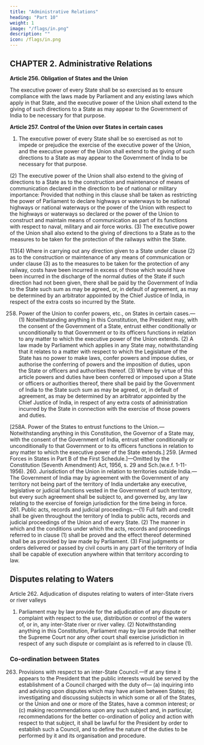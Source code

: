 ```yaml
---
title: "Administrative Relations"
heading: "Part 10"
weight: 1
image: "/flags/in.png"
description: ""
icon: /flags/in.png
---
```



## CHAPTER 2. Administrative Relations

<!-- General -->

**Article 256. Obligation of States and the Union**

The executive power of every State shall be so exercised as to ensure compliance with the laws made by Parliament and any existing laws which apply in that State, and the executive power of the Union shall extend to the giving of such directions to a State as may appear to the
Government of India to be necessary for that purpose.

**Article 257. Control of the Union over States in certain cases**

1) The executive power of every State shall be so exercised as not to impede or prejudice the exercise of the executive power of the Union, and the
executive power of the Union shall extend to the giving of such directions to a State as may appear to the
Government of India to be necessary for that purpose.

(2) The executive power of the Union shall also extend to the giving of directions to a State as to the
construction and maintenance of means of communication declared in the direction to be of national or
military importance:
Provided that nothing in this clause shall be taken as restricting the power of Parliament to declare
highways or waterways to be national highways or national waterways or the power of the Union with
respect to the highways or waterways so declared or the power of the Union to construct and maintain
means of communication as part of its functions with respect to naval, military and air force works.
(3) The executive power of the Union shall also extend to the giving of directions to a State as to the
measures to be taken for the protection of the railways within the State.
<!-- 1. The words and letters “specified in Part A and Part B of the First Schedule” omitted by the Constitution (Seventh Amendment)
Act, 1956, s. 29 and Sch. (w.e.f. 1-11-1956). -->
113(4) Where in carrying out any direction given to a State under clause (2) as to the construction or
maintenance of any means of communication or under clause (3) as to the measures to be taken for the
protection of any railway, costs have been incurred in excess of those which would have been incurred in
the discharge of the normal duties of the State if such direction had not been given, there shall be paid by
the Government of India to the State such sum as may be agreed, or, in default of agreement, as may be
determined by an arbitrator appointed by the Chief Justice of India, in respect of the extra costs so incurred
by the State.

<!-- [257A. Assistance to States by deployment of armed forces or other forces of the Union.].—
Omitted by the Constitution (Forty-fourth Amendment) Act, 1978, s. 33 (w.e.f. 20-6-1979). -->

258. Power of the Union to confer powers, etc., on States in certain cases.—(1) Notwithstanding
anything in this Constitution, the President may, with the consent of the Government of a State, entrust
either conditionally or unconditionally to that Government or to its officers functions in relation to any
matter to which the executive power of the Union extends.
(2) A law made by Parliament which applies in any State may, notwithstanding that it relates to a matter
with respect to which the Legislature of the State has no power to make laws, confer powers and impose
duties, or authorise the conferring of powers and the imposition of duties, upon the State or officers and
authorities thereof.
(3) Where by virtue of this article powers and duties have been conferred or imposed upon a State or
officers or authorities thereof, there shall be paid by the Government of India to the State such sum as may
be agreed, or, in default of agreement, as may be determined by an arbitrator appointed by the Chief Justice
of India, in respect of any extra costs of administration incurred by the State in connection with the exercise
of those powers and duties.

[258A. Power of the States to entrust functions to the Union.—Notwithstanding anything in this
Constitution, the Governor of a State may, with the consent of the Government of India, entrust either
conditionally or unconditionally to that Government or to its officers functions in relation to any matter to
which the executive power of the State extends.]
259. [Armed Forces in States in Part B of the First Schedule.]—Omitted by the Constitution (Seventh
Amendment) Act, 1956, s. 29 and Sch.(w.e.f. 1-11-1956).
260. Jurisdiction of the Union in relation to territories outside India.—The Government of India
may by agreement with the Government of any territory not being part of the territory of India undertake
any executive, legislative or judicial functions vested in the Government of such territory, but every such
agreement shall be subject to, and governed by, any law relating to the exercise of foreign jurisdiction for
the time being in force.
261. Public acts, records and judicial proceedings.—(1) Full faith and credit shall be given
throughout the territory of India to public acts, records and judicial proceedings of the Union and of every
State.
(2) The manner in which and the conditions under which the acts, records and proceedings referred to
in clause (1) shall be proved and the effect thereof determined shall be as provided by law made by
Parliament.
(3) Final judgments or orders delivered or passed by civil courts in any part of the territory of India
shall be capable of execution anywhere within that territory according to law.
<!-- 1. Ins. by the Constitution (Forty-second Amendment) Act, 1976, s. 43 (w.e.f. 3-1-1977).
2. Ins. by the Constitution (Seventh Amendment) Act, 1956, s. 18 (w.e.f. 1-11-1956). -->

## Disputes relating to Waters

Article 262. Adjudication of disputes relating to waters of inter-State rivers or river valleys

1) Parliament may by law provide for the adjudication of any dispute or complaint with respect to the use,
distribution or control of the waters of, or in, any inter-State river or river valley.
(2) Notwithstanding anything in this Constitution, Parliament may by law provide that neither the
Supreme Court nor any other court shall exercise jurisdiction in respect of any such dispute or complaint
as is referred to in clause (1).

### Co-ordination between States

263. Provisions with respect to an inter-State Council.—If at any time it appears to the President that the public interests would be served by the establishment of a Council charged with the duty of—
(a) inquiring into and advising upon disputes which may have arisen between States;
(b) investigating and discussing subjects in which some or all of the States, or the Union and one
or more of the States, have a common interest; or
(c) making recommendations upon any such subject and, in particular, recommendations for the
better co-ordination of policy and action with respect to that subject,
it shall be lawful for the President by order to establish such a Council, and to define the nature of the duties
to be performed by it and its organisation and procedure.

